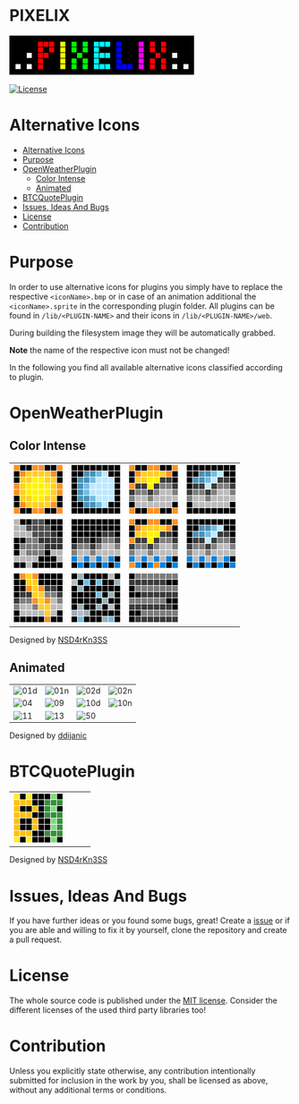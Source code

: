# PIXELIX <!-- omit in toc -->
![PIXELIX](./images/LogoBlack.png)

[![License](https://img.shields.io/badge/license-MIT-blue.svg)](http://choosealicense.com/licenses/mit/)

# Alternative Icons

- [Alternative Icons](#alternative-icons)
- [Purpose](#purpose)
- [OpenWeatherPlugin](#openweatherplugin)
  - [Color Intense](#color-intense)
  - [Animated](#animated)
- [BTCQuotePlugin](#btcquoteplugin)
- [Issues, Ideas And Bugs](#issues-ideas-and-bugs)
- [License](#license)
- [Contribution](#contribution)

# Purpose

In order to use alternative icons for plugins you simply have to replace the respective ```<iconName>.bmp``` or in case of an animation additional the ```<iconName>.sprite``` in the corresponding plugin folder. All plugins can be found in ```/lib/<PLUGIN-NAME>``` and their icons in ```/lib/<PLUGIN-NAME>/web```.

During building the filesystem image they will be automatically grabbed.

**Note** the name of the respective icon must not be changed!

In the following you find all available alternative icons classified according to plugin.

# OpenWeatherPlugin

## Color Intense

|  |  |  |  |
| -------- | -------- | -------- | -------- |
|![01d](./../doc/images/icons/OpenWeatherPluginColorIntense/preview/01d.png)|![01n](./../doc/images/icons/OpenWeatherPluginColorIntense/preview/01n.png)|![02d](./../doc/images/icons/OpenWeatherPluginColorIntense/preview/02d.png)|![02n](./../doc/images/icons/OpenWeatherPluginColorIntense/preview/02n.png)|
|![04](./../doc/images/icons/OpenWeatherPluginColorIntense/preview/04.png)|![09](./../doc/images/icons/OpenWeatherPluginColorIntense/preview/09.png)|![10d](./../doc/images/icons/OpenWeatherPluginColorIntense/preview/10d.png)|![10n](./../doc/images/icons/OpenWeatherPluginColorIntense/preview/10n.png)|
|![11](./../doc/images/icons/OpenWeatherPluginColorIntense/preview/11.png)|![13](./../doc/images/icons/OpenWeatherPluginColorIntense/preview/13.png)|![50](./../doc/images/icons/OpenWeatherPluginColorIntense/preview/50.png)||

Designed by [NSD4rKn3SS](https://github.com/NSD4rKn3SS)

## Animated

|  |  |  |  |
| -------- | -------- | -------- | -------- |
|![01d](./../doc/images/icons/OpenWeatherPluginAnimated/preview/01d.png)|![01n](./../doc/images/icons/OpenWeatherPluginAnimated/preview/01n.png)|![02d](./../doc/images/icons/OpenWeatherPluginAnimated/preview/02d.png)|![02n](./../doc/images/icons/OpenWeatherPluginAnimated/preview/02n.png)|
|![04](./../doc/images/icons/OpenWeatherPluginAnimated/preview/04.png)|![09](./../doc/images/icons/OpenWeatherPluginAnimated/preview/09.png)|![10d](./../doc/images/icons/OpenWeatherPluginAnimated/preview/10d.png)|![10n](./../doc/images/icons/OpenWeatherPluginAnimated/preview/10n.png)|
|![11](./../doc/images/icons/OpenWeatherPluginAnimated/preview/11.png)|![13](./../doc/images/icons/OpenWeatherPluginAnimated/preview/13.png)|![50](./../doc/images/icons/OpenWeatherPluginAnimated/preview/50.png)||

Designed by [ddijanic](https://github.com/ddijanic)

# BTCQuotePlugin

|  |  |  |  |
| -------- | -------- | -------- | -------- |
|![BTC_USD](./../doc/images/icons/BTCQuotePluginColorIntense/preview/BTC_USD.png)||||

Designed by [NSD4rKn3SS](https://github.com/NSD4rKn3SS)

# Issues, Ideas And Bugs
If you have further ideas or you found some bugs, great! Create a [issue](https://github.com/BlueAndi/esp-rgb-led-matrix/issues) or if you are able and willing to fix it by yourself, clone the repository and create a pull request.

# License
The whole source code is published under the [MIT license](http://choosealicense.com/licenses/mit/).
Consider the different licenses of the used third party libraries too!

# Contribution
Unless you explicitly state otherwise, any contribution intentionally submitted for inclusion in the work by you, shall be licensed as above, without any
additional terms or conditions.

